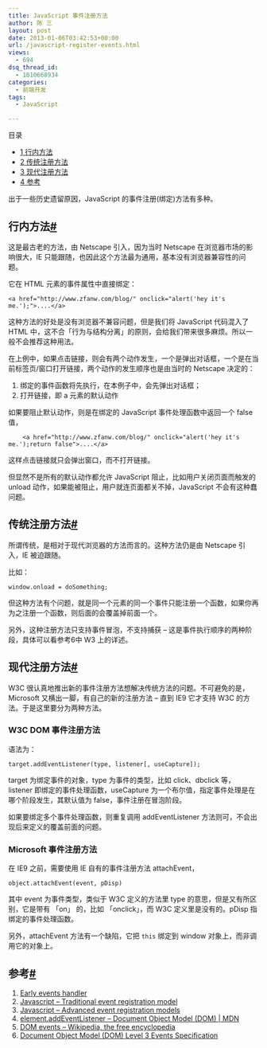 ```yaml
---
title: JavaScript 事件注册方法
author: 陈 三
layout: post
date: 2013-01-06T03:42:53+00:00
url: /javascript-register-events.html
views:
  - 694
dsq_thread_id:
  - 1010668934
categories:
  - 前端开发
tags:
  - JavaScript

---
```

<div id="toc_container" class="ml-l u-floatRight pure-u-1-1 pure-u-sm-2-5 toc_white no_bullets">
  <nav id="myaffix">
  
  <p class="toc-title">
    目录
  </p>
  
  <ul class="toc-list nav" role="menu">
    <li class="toc-list__item" role="menuitem">
      <a href="#i"><span class="toc_number toc_depth_1">1</span> 行内方法</a>
    </li>
    <li class="toc-list__item" role="menuitem">
      <a href="#i-2"><span class="toc_number toc_depth_1">2</span> 传统注册方法</a>
    </li>
    <li class="toc-list__item" role="menuitem">
      <a href="#i-3"><span class="toc_number toc_depth_1">3</span> 现代注册方法</a>
    </li>
    <li class="toc-list__item" role="menuitem">
      <a href="#i-4"><span class="toc_number toc_depth_1">4</span> 参考</a>
    </li>
  </ul></nav>
</div>

<div class="">
  <p>
    出于一些历史遗留原因，JavaScript 的事件注册(绑定)方法有多种。
  </p>
  
  <h2 class="storycontent-h2">
    <span id="i">行内方法</span><a title="标题链接地址" class="u-floatRight hidden" id="heyi" href="#i"><span class="" aria-hidden="true">#</span></a>
  </h2>
  
  <p>
    这是最古老的方法，由 Netscape 引入，因为当时 Netscape 在浏览器市场的影响很大，IE 只能跟随，也因此这个方法最为通用，基本没有浏览器兼容性的问题。
  </p>
  
  <p>
    它在 HTML 元素的事件属性中直接绑定：
  </p>
  
  <pre><code>&lt;a href="http://www.zfanw.com/blog/" onclick="alert('hey it's me.');"&gt;....&lt;/a&gt;
</code></pre>
  
  <p>
    这种方法的好处是没有浏览器不兼容问题，但是我们将 JavaScript 代码混入了 HTML 中，这不合「行为与结构分离」的原则，会给我们带来很多麻烦。所以一般不会推荐这种用法。
  </p>
  
  <p>
    在上例中，如果点击链接，则会有两个动作发生，一个是弹出对话框，一个是在当前标签页/窗口打开链接，两个动作的发生顺序也是由当时的 Netscape 决定的：
  </p>
  
  <ol>
    <li>
      绑定的事件函数将先执行，在本例子中，会先弹出对话框；
    </li>
    <li>
      打开链接，即 a 元素的默认动作
    </li>
  </ol>
  
  <p>
    如果要阻止默认动作，则是在绑定的 JavaScript 事件处理函数中返回一个 false 值，
  </p>
  
  <pre><code>    &lt;a href="http://www.zfanw.com/blog/" onclick="alert('hey it's me.');return false"&gt;....&lt;/a&gt;
</code></pre>
  
  <p>
    这样点击链接就只会弹出窗口，而不打开链接。
  </p>
  
  <p>
    但显然不是所有的默认动作都允许 JavaScript 阻止，比如用户关闭页面而触发的 unload 动作，如果能被阻止，用户就连页面都关不掉，JavaScript 不会有这种蠢问题。
  </p>
  
  <h2 class="storycontent-h2">
    <span id="i-2">传统注册方法</span><a title="标题链接地址" class="u-floatRight hidden" id="heyi-2" href="#i-2"><span class="" aria-hidden="true">#</span></a>
  </h2>
  
  <p>
    所谓传统，是相对于现代浏览器的方法而言的。这种方法仍是由 Netscape 引入，IE 被迫跟随。
  </p>
  
  <p>
    比如：
  </p>
  
  <pre><code>window.onload = doSomething;
</code></pre>
  
  <p>
    但这种方法有个问题，就是同一个元素的同一个事件只能注册一个函数，如果你再为之注册一个函数，则后面的会覆盖掉前面一个。
  </p>
  
  <p>
    另外，这种注册方法只支持事件冒泡，不支持捕获 &#8211; 这是事件执行顺序的两种阶段，具体可以看参考6中 W3 上的详述。
  </p>
  
  <h2 class="storycontent-h2">
    <span id="i-3">现代注册方法</span><a title="标题链接地址" class="u-floatRight hidden" id="heyi-3" href="#i-3"><span class="" aria-hidden="true">#</span></a>
  </h2>
  
  <p>
    W3C 很认真地推出新的事件注册方法想解决传统方法的问题。不可避免的是，Microsoft 又横出一脚，有自己的新的注册方法 &#8211; 直到 IE9 它才支持 W3C 的方法。于是这里要分为两种方法。
  </p>
  
  <h3>
    W3C DOM 事件注册方法
  </h3>
  
  <p>
    语法为：
  </p>
  
  <pre><code>target.addEventListener(type, listener[, useCapture]);
</code></pre>
  
  <p>
    target 为绑定事件的对象，type 为事件的类型，比如 click、dbclick 等，listener 即绑定的事件处理函数，useCapture 为一个布尔值，指定事件处理是在哪个阶段发生，其默认值为 false，事件注册在冒泡阶段。
  </p>
  
  <p>
    如果要绑定多个事件处理函数，则重复调用 addEventListener 方法则可，不会出现后来定义的覆盖前面的问题。
  </p>
  
  <h3>
    Microsoft 事件注册方法
  </h3>
  
  <p>
    在 IE9 之前，需要使用 IE 自有的事件注册方法 attachEvent，
  </p>
  
  <pre><code>object.attachEvent(event, pDisp) 
</code></pre>
  
  <p>
    其中 event 为事件类型，类似于 W3C 定义的方法里 type 的意思，但是又有所区别，它是带有 「on」 的，比如 「onclick」，而 W3C 定义里是没有的。pDisp 指绑定的事件处理函数。
  </p>
  
  <p>
    另外，attachEvent 方法有一个缺陷，它把 <code>this</code> 绑定到 window 对象上，而非调用它的对象上。
  </p>
  
  <h2 class="storycontent-h2">
    <span id="i-4">参考</span><a title="标题链接地址" class="u-floatRight hidden" id="heyi-4" href="#i-4"><span class="" aria-hidden="true">#</span></a>
  </h2>
  
  <ol>
    <li>
      <a href="http://www.quirksmode.org/js/events_early.html">Early events handler</a>
    </li>
    <li>
      <a href="http://www.quirksmode.org/js/events_tradmod.html">Javascript &#8211; Traditional event registration model</a>
    </li>
    <li>
      <a href="http://www.quirksmode.org/js/events_advanced.html">Javascript &#8211; Advanced event registration models</a>
    </li>
    <li>
      <a href="https://developer.mozilla.org/en-US/docs/DOM/element.addEventListener">element.addEventListener &#8211; Document Object Model (DOM) | MDN</a>
    </li>
    <li>
      <a href="https://en.wikipedia.org/wiki/DOM_events">DOM events &#8211; Wikipedia, the free encyclopedia</a>
    </li>
    <li>
      <a href="http://www.w3.org/TR/DOM-Level-3-Events/#dom-event-architecture">Document Object Model (DOM) Level 3 Events Specification</a>
    </li>
  </ol>
</div>